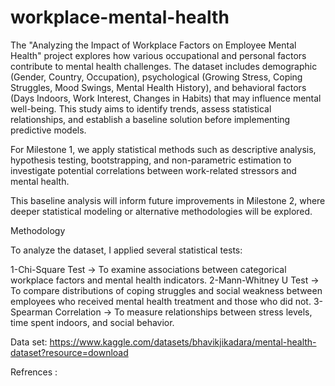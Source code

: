 # workplace-mental-health
The "Analyzing the Impact of Workplace Factors on Employee Mental Health" project explores how various occupational and personal factors contribute to mental health challenges. The dataset includes demographic (Gender, Country, Occupation), psychological (Growing Stress, Coping Struggles, Mood Swings, Mental Health History), and behavioral factors (Days Indoors, Work Interest, Changes in Habits) that may influence mental well-being. This study aims to identify trends, assess statistical relationships, and establish a baseline solution before implementing predictive models.

For Milestone 1, we apply statistical methods such as descriptive analysis, hypothesis testing, bootstrapping, and non-parametric estimation to investigate potential correlations between work-related stressors and mental health.

This baseline analysis will inform future improvements in Milestone 2, where deeper statistical modeling or alternative methodologies will be explored.

Methodology

To analyze the dataset, I applied several statistical tests:

1-Chi-Square Test → To examine associations between categorical workplace factors and mental health indicators.
2-Mann-Whitney U Test → To compare distributions of coping struggles and social weakness between employees who received mental health treatment and those who did not.
3-Spearman Correlation → To measure relationships between stress levels, time spent indoors, and social behavior.

Data set:
https://www.kaggle.com/datasets/bhavikjikadara/mental-health-dataset?resource=download

Refrences :

